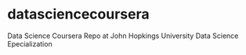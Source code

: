 # datasciencecoursera
Data Science Coursera Repo at John Hopkings University Data Science Epecialization
